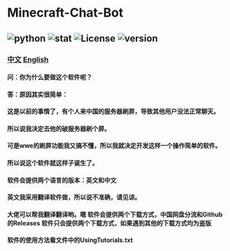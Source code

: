 # Minecraft-Chat-Bot

## ![python](https://img.shields.io/badge/python-%E2%89%A5%203.7-blue?logo=python) ![stat](https://img.shields.io/github/stars/yang0143/Minecraft-Chat-Bot?logo=github) ![License](https://img.shields.io/badge/%20License-MIT-blue) ![version](https://img.shields.io/badge/Version-1.0.0%20Bata-blue)
### [中文](README_CN.md)  [English](README.md)
#### 问：你为什么要做这个软件呢？
#### 答：原因其实很简单：
#### 这是以前的事情了，有个人来中国的服务器刷屏，导致其他用户没法正常聊天。
#### 所以说我决定去他的破服务器刷个屏。 
#### 可是wwe的刷屏功能我又搞不懂，所以我就决定开发这样一个操作简单的软件。
#### 所以说这个软件就这样子诞生了。
#### 软件会提供两个语言的版本：英文和中文
#### 英文我采用翻译软件做，所以说不准确，请见谅。
#### 大佬可以帮我翻译翻译哟。嗯 软件会提供两个下载方式，中国网盘分流和Github的Releases 软件只会提供两个下载方式，如果遇到其他的下载方式均为盗版
#### 软件的使用方法看文件中的UsingTutorials.txt
